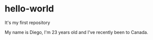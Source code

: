 # hello-world
It's my first repository

My name is Diego, I'm 23 years old and I've recently been to Canada.
